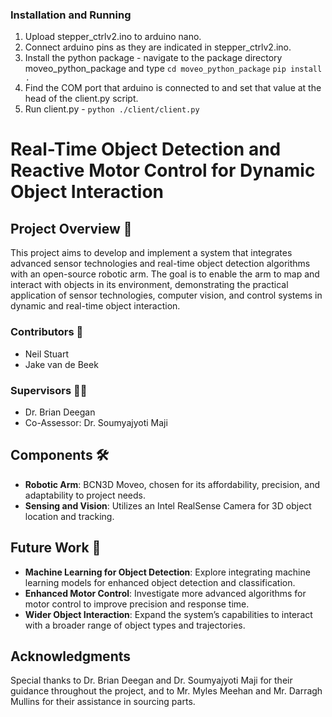 ### Installation and Running
1. Upload stepper_ctrlv2.ino to arduino nano. 
2. Connect arduino pins as they are indicated in stepper_ctrlv2.ino.
3. Install the python package - navigate to the package directory moveo_python_package and type 
`cd moveo_python_package`
`pip install .`
4. Find the COM port that arduino is connected to and set that value at the head of the client.py script.
5. Run client.py - 
`python ./client/client.py`

# Real-Time Object Detection and Reactive Motor Control for Dynamic Object Interaction 
## Project Overview 📌

This project aims to develop and implement a system that integrates advanced sensor technologies and real-time object detection algorithms with an open-source robotic arm. The goal is to enable the arm to map and interact with objects in its environment, demonstrating the practical application of sensor technologies, computer vision, and control systems in dynamic and real-time object interaction.



### Contributors 👥
- Neil Stuart
- Jake van de Beek

### Supervisors 👨‍🏫
- Dr. Brian Deegan
- Co-Assessor: Dr. Soumyajyoti Maji

## Components 🛠️

- **Robotic Arm**: BCN3D Moveo, chosen for its affordability, precision, and adaptability to project needs.
- **Sensing and Vision**: Utilizes an Intel RealSense Camera for 3D object location and tracking.


## Future Work 🔮

- **Machine Learning for Object Detection**: Explore integrating machine learning models for enhanced object detection and classification.
- **Enhanced Motor Control**: Investigate more advanced algorithms for motor control to improve precision and response time.
- **Wider Object Interaction**: Expand the system’s capabilities to interact with a broader range of object types and trajectories.

## Acknowledgments 

Special thanks to Dr. Brian Deegan and Dr. Soumyajyoti Maji for their guidance throughout the project, and to Mr. Myles Meehan and Mr. Darragh Mullins for their assistance in sourcing parts.

